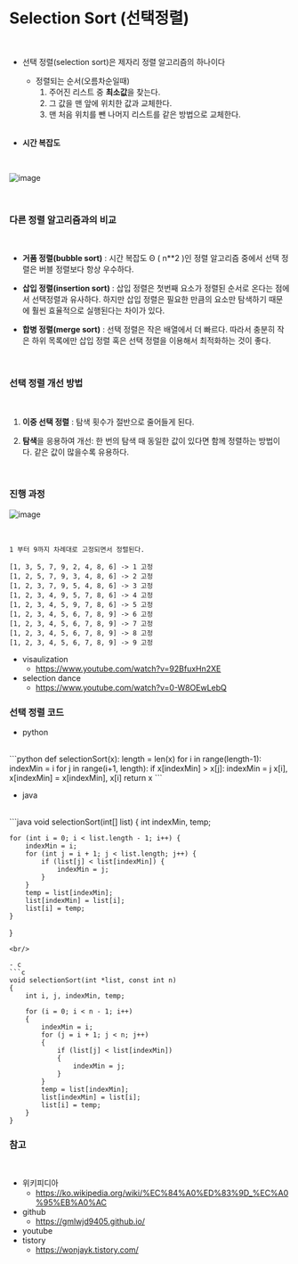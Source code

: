 # Selection Sort (선택정렬)

<br/>

- 선택 정렬(selection sort)은 제자리 정렬 알고리즘의 하나이다
    - 정렬되는 순서(오름차순일때)
        1. 주어진 리스트 중 **최소값**을 찾는다.
        2. 그 값을 맨 앞에 위치한 값과 교체한다.
        3. 맨 처음 위치를 뺀 나머지 리스트를 같은 방법으로 교체한다.
        <br/>

- **시간 복잡도**
<br/>

![image](https://s3.us-west-2.amazonaws.com/secure.notion-static.com/6bbfd950-b58b-46c8-9aad-8cac8a7bf794/Untitled.png?X-Amz-Algorithm=AWS4-HMAC-SHA256&X-Amz-Content-Sha256=UNSIGNED-PAYLOAD&X-Amz-Credential=AKIAT73L2G45EIPT3X45%2F20230314%2Fus-west-2%2Fs3%2Faws4_request&X-Amz-Date=20230314T023116Z&X-Amz-Expires=86400&X-Amz-Signature=ad9d3034499aaf5a9d96ac1dc74675bd40d75b48809b3b67b6a567e39c2e21ed&X-Amz-SignedHeaders=host&response-content-disposition=filename%3D%22Untitled.png%22&x-id=GetObject)

<br/>

### 다른 정렬 알고리즘과의 비교
<br/>

- **거품 정렬(bubble sort)** : 시간 복잡도 Θ ( n**2 )인 정렬 알고리즘 중에서 선택 정렬은 버블 정렬보다 항상 우수하다.

- **삽입 정렬(insertion sort)** : 삽입 정렬은 첫번째 요소가 정렬된 순서로 온다는 점에서 선택정렬과 유사하다. 하지만 삽입 정렬은 필요한 만큼의 요소만 탐색하기 때문에 훨씬 효율적으로 실행된다는 차이가 있다.

- **합병 정렬(merge sort)** : 선택 정렬은 작은 배열에서 더 빠르다. 따라서 충분히 작은 하위 목록에만 삽입 정렬 혹은 선택 정렬을 이용해서 최적화하는 것이 좋다.
<br/>


### 선택 정렬 개선 방법
<br/>

1. **이중 선택 정렬** : 탐색 횟수가 절반으로 줄어들게 된다.

2. **탐색**을 응용하여 개선: 한 번의 탐색 때 동일한 값이 있다면 함께 정렬하는 방법이다. 같은 값이 많을수록 유용하다.
<br/>

### 진행 과정

![image](https://s3.us-west-2.amazonaws.com/secure.notion-static.com/eb9e32f4-870b-4048-9348-e0d295c24e58/Untitled.png?X-Amz-Algorithm=AWS4-HMAC-SHA256&X-Amz-Content-Sha256=UNSIGNED-PAYLOAD&X-Amz-Credential=AKIAT73L2G45EIPT3X45%2F20230314%2Fus-west-2%2Fs3%2Faws4_request&X-Amz-Date=20230314T030758Z&X-Amz-Expires=86400&X-Amz-Signature=6d86bebcb681f0db27c1032caf9981980761c8a9634b0fc346ea04f027f5860f&X-Amz-SignedHeaders=host&response-content-disposition=filename%3D%22Untitled.png%22&x-id=GetObject)

<br/>

```
1 부터 9까지 차례대로 고정되면서 정렬된다.

[1, 3, 5, 7, 9, 2, 4, 8, 6] -> 1 고정
[1, 2, 5, 7, 9, 3, 4, 8, 6] -> 2 고정
[1, 2, 3, 7, 9, 5, 4, 8, 6] -> 3 고정
[1, 2, 3, 4, 9, 5, 7, 8, 6] -> 4 고정
[1, 2, 3, 4, 5, 9, 7, 8, 6] -> 5 고정
[1, 2, 3, 4, 5, 6, 7, 8, 9] -> 6 고정
[1, 2, 3, 4, 5, 6, 7, 8, 9] -> 7 고정
[1, 2, 3, 4, 5, 6, 7, 8, 9] -> 8 고정
[1, 2, 3, 4, 5, 6, 7, 8, 9] -> 9 고정

```

- visaulization
    - https://www.youtube.com/watch?v=92BfuxHn2XE
- selection dance
    - https://www.youtube.com/watch?v=0-W8OEwLebQ



### 선택 정렬 코드
- python
<br/>
```python
def selectionSort(x):
	length = len(x)
	for i in range(length-1):
	    indexMin = i
		for j in range(i+1, length):
			if x[indexMin] > x[j]:
				indexMin = j
		x[i], x[indexMin] = x[indexMin], x[i]
	return x
```

<br/>

- java
<br/>
```java
void selectionSort(int[] list) {
    int indexMin, temp;

    for (int i = 0; i < list.length - 1; i++) {
        indexMin = i;
        for (int j = i + 1; j < list.length; j++) {
            if (list[j] < list[indexMin]) {
                indexMin = j;
            }
        }
        temp = list[indexMin];
        list[indexMin] = list[i];
        list[i] = temp;
    }
}
```
<br/>

- c
```c
void selectionSort(int *list, const int n)
{
    int i, j, indexMin, temp;

    for (i = 0; i < n - 1; i++)
    {
        indexMin = i;
        for (j = i + 1; j < n; j++)
        {
            if (list[j] < list[indexMin])
            {
                indexMin = j;
            }
        }
        temp = list[indexMin];
        list[indexMin] = list[i];
        list[i] = temp;
    }
}
```







### 참고
<br/>

- 위키피디아 
  - https://ko.wikipedia.org/wiki/%EC%84%A0%ED%83%9D_%EC%A0%95%EB%A0%AC
- github 
  - https://gmlwjd9405.github.io/
- youtube
- tistory
    - https://wonjayk.tistory.com/
